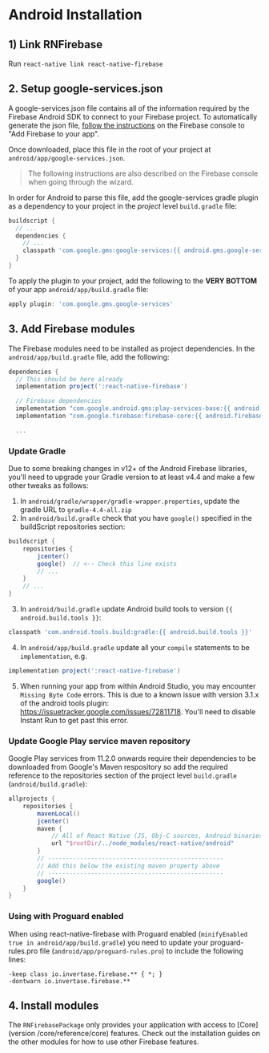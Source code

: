 # Android Installation

## 1) Link RNFirebase

Run `react-native link react-native-firebase`

## 2. Setup google-services.json

A google-services.json file contains all of the information required by the Firebase Android SDK to connect to your Firebase project. To automatically generate the json file, [follow the instructions](https://firebase.google.com/docs/android/setup#add_firebase_to_your_app) on the Firebase console to "Add Firebase to your app".

Once downloaded, place this file in the root of your project at `android/app/google-services.json`.

> The following instructions are also described on the Firebase console when going through the wizard.

In order for Android to parse this file, add the google-services gradle plugin as a dependency to your project in the *project* level `build.gradle` file:

```groovy
buildscript {
  // ...
  dependencies {
    // ...
    classpath 'com.google.gms:google-services:{{ android.gms.google-services }}'
  }
}
```

To apply the plugin to your project, add the following to the **VERY BOTTOM** of your app `android/app/build.gradle` file:

```groovy
apply plugin: 'com.google.gms.google-services'
```

## 3. Add Firebase modules

The Firebase modules need to be installed as project dependencies. In the `android/app/build.gradle` file, add the following:

```groovy
dependencies {
  // This should be here already
  implementation project(':react-native-firebase')

  // Firebase dependencies
  implementation "com.google.android.gms:play-services-base:{{ android.gms.play-services-base }}"
  implementation "com.google.firebase:firebase-core:{{ android.firebase.core }}"

  ...
```

### Update Gradle

Due to some breaking changes in v12+ of the Android Firebase libraries, you'll need to upgrade your Gradle version to at least v4.4 and make a few other tweaks as follows:

1) In `android/gradle/wrapper/gradle-wrapper.properties`, update the gradle URL to `gradle-4.4-all.zip`
2) In `android/build.gradle` check that you have `google()` specified in the buildScript repositories section:

```groovy
buildscript {
    repositories {
        jcenter()
        google()  // <-- Check this line exists
        // ...
    }
    // ...
}
```

3) In `android/build.gradle` update Android build tools to version `{{ android.build.tools }}`:

```groovy
classpath 'com.android.tools.build:gradle:{{ android.build.tools }}'
```

4) In `android/app/build.gradle` update all your `compile` statements to be `implementation`, e.g.

```groovy
implementation project(':react-native-firebase')
```

5) When running your app from within Android Studio, you may encounter `Missing Byte Code` errors.  This is due to a known issue with version 3.1.x of the android tools plugin: https://issuetracker.google.com/issues/72811718.  You'll need to disable Instant Run to get past this error.

### Update Google Play service maven repository

Google Play services from 11.2.0 onwards require their dependencies to be downloaded from Google's Maven respository so add the required reference to the repositories section of the project level `build.gradle` (`android/build.gradle`):

```groovy
allprojects {
    repositories {
        mavenLocal()
        jcenter()
        maven {
            // All of React Native (JS, Obj-C sources, Android binaries) is installed from npm
            url "$rootDir/../node_modules/react-native/android"
        }
        // -------------------------------------------------
        // Add this below the existing maven property above
        // -------------------------------------------------
        google()
    }
}
```

### Using with Proguard enabled

When using react-native-firebase with Proguard enabled (`minifyEnabled true in android/app/build.gradle`) you need to update your proguard-rules.pro file (`android/app/proguard-rules.pro`) to include the following lines:
```
-keep class io.invertase.firebase.** { *; }
-dontwarn io.invertase.firebase.**
```

## 4. Install modules

The `RNFirebasePackage` only provides your application with access to [Core](version /core/reference/core) features. Check out the installation guides on the other modules for how to use other Firebase features.
